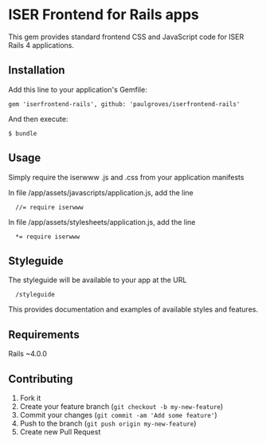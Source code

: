 # ISER Frontend for Rails apps

This gem provides standard frontend CSS and JavaScript code for ISER Rails 4 applications.

## Installation

Add this line to your application's Gemfile:

    gem 'iserfrontend-rails', github: 'paulgroves/iserfrontend-rails'

And then execute:

    $ bundle

## Usage

Simply require the iserwww .js and .css from your application manifests

In file /app/assets/javascripts/application.js, add the line

      //= require iserwww

In file /app/assets/stylesheets/application.js, add the line

      *= require iserwww

## Styleguide

The styleguide will be available to your app at the URL

      /styleguide

This provides documentation and examples of available styles and features.

## Requirements

Rails ~4.0.0

## Contributing

1. Fork it
2. Create your feature branch (`git checkout -b my-new-feature`)
3. Commit your changes (`git commit -am 'Add some feature'`)
4. Push to the branch (`git push origin my-new-feature`)
5. Create new Pull Request
